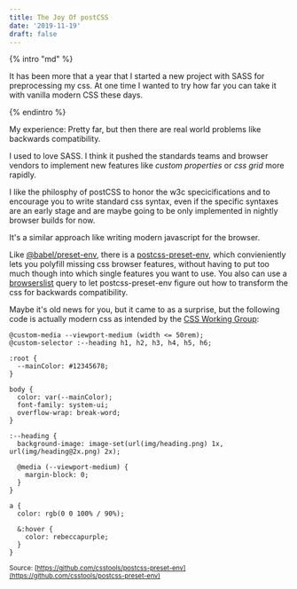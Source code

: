 ```yaml
---
title: The Joy Of postCSS
date: '2019-11-19'
draft: false
---
```

{% intro "md" %}

It has been more that a year that I started a new project with SASS for preprocessing my css. At one time I wanted to try how far you can take it with vanilla modern CSS these days. 

{% endintro %}

My experience: Pretty far, but then there are real world problems like backwards compatibility.

I used to love SASS.  I think it pushed the standards teams and browser vendors to implement new features like _custom properties_ or _css grid_ more rapidly.

I like the philosphy of postCSS to honor the w3c specicifications and to encourage you to write standard css syntax, even if the specific syntaxes are an early stage and are maybe going to be only implemented in nightly browser builds for now.

It's a similar approach like writing modern javascript for the browser.

Like [@babel/preset-env](https://babeljs.io/docs/en/next/babel-preset-env.html), there is a [postcss-preset-env](https://github.com/csstools/postcss-preset-env), which convieniently lets you polyfill missing css browser features, without having to put too much though into which single features you want to use. You also can use a [browserslist](https://github.com/browserslist/browserslist) query to let postcss-preset-env figure out how to transform the css for backwards compatibility.

Maybe it's old news for you, but it came to as a surprise, but the following code is actually modern css as intended by the [CSS Working Group](https://www.w3.org/Style/CSS/members.en):

```
@custom-media --viewport-medium (width <= 50rem);
@custom-selector :--heading h1, h2, h3, h4, h5, h6;

:root {
  --mainColor: #12345678;
}

body {
  color: var(--mainColor);
  font-family: system-ui;
  overflow-wrap: break-word;
}

:--heading {
  background-image: image-set(url(img/heading.png) 1x, url(img/heading@2x.png) 2x);

  @media (--viewport-medium) {
    margin-block: 0;
  }
}

a {
  color: rgb(0 0 100% / 90%);

  &:hover {
    color: rebeccapurple;
  }
}
```
<small>Source: [https://github.com/csstools/postcss-preset-env](https://github.com/csstools/postcss-preset-env)</small>